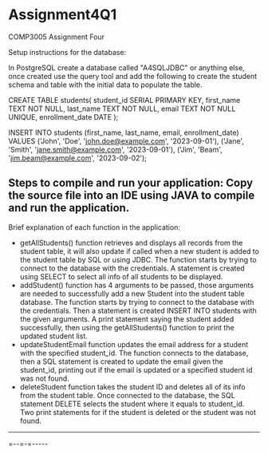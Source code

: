 # Assignment4Q1
COMP3005 Assignment Four


Setup instructions for the database:

In PostgreSQL create a database called "A4SQLJDBC" or anything else, once created use the query tool and add the following to create the student schema and table with the initial data to populate the table.

CREATE TABLE students(
	student_id	SERIAL PRIMARY KEY,
	first_name  TEXT NOT NULL,
	last_name	TEXT NOT NULL,
	email		TEXT NOT NULL UNIQUE,
	enrollment_date	DATE
);

INSERT INTO students (first_name, last_name, email, enrollment_date) VALUES
('John', 'Doe', 'john.doe@example.com', '2023-09-01'),
('Jane', 'Smith', 'jane.smith@example.com', '2023-09-01'),
('Jim', 'Beam', 'jim.beam@example.com', '2023-09-02');

Steps to compile and run your application:
Copy the source file into an IDE using JAVA to compile and run the application.
-
Brief explanation of each function in the application:
- getAllStudents() function retrieves and displays all records from the student table, it will also update if called when a new student is added to the student table by SQL or using JDBC. The function starts by trying to connect to the database with the credentials. A statement is created using SELECT to select all info of all students to be displayed.
- addStudent() function has 4 arguments to be passed, those arguments are needed to successfully add a new Student into the student table database. The function starts by trying to connect to the database with the credentials. Then a statement is created INSERT INTO students with the given arguments. A print statement saying the student added successfully, then using the getAllStudents() function to print the updated student list.
- updateStudentEmail function updates the email address for a student with the specified student_id. The function connects to the database, then a SQL statement is created to update the email given the student_id, printing out if the email is updated or a specified student id was not found. 
- deleteStudent function takes the student ID and deletes all of its info from the student table. Once connected to the database, the SQL statement DELETE selects the student where it equals to student_id. Two print statements for if the student is deleted or the student was not found.

- ---
=--=-=-----
